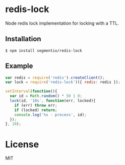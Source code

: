 
# redis-lock

  Node redis lock implementation for locking with a TTL.

## Installation

```
$ npm install segmentio/redis-lock
```

## Example

```js
var redis = require('redis').createClient();
var lock = require('redis-lock')({ redis: redis });

setInterval(function(){
  var id = Math.random() * 50 | 0;
  lock(id, '10s', function(err, locked){
    if (err) throw err;
    if (locked) return;
    console.log('%s - process', id);
  });
}, 10);
```

# License

  MIT